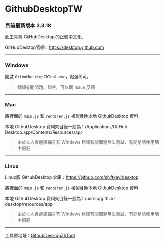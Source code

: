 # GithubDesktopTW

### 目前最新版本 3.3.18

此工具為 GitHubDesktop 的正體中文化。

GitHubDesktop官網：https://desktop.github.com

---

### Windows

開啟 `GithubDesktopZhTool.exe`，點選即可。
>翻譯有關問題、錯字，可以開 Issue 反饋

---

### Mac

將裡面的 `main.js` 和 `renderer.js` 複製替換本地 GithubDesktop 資料

本地 GithubDesktop 資料夾目錄一般為：/Applications/GitHub Desktop.app/Contents/Resources/app
>由於本人身邊設備只有 Windows 翻譯有關問題無法測試，有問題請使用簡中原版

---

### Linux

Linux版 GithubDesktop 倉庫：https://github.com/shiftkey/desktop

將裡面的 `main.js` 和 `renderer.js` 複製替換本地 GithubDesktop 資料

本地 GithubDesktop 資料夾目錄一般為：/usr/lib/github-desktop/resources/app
>由於本人身邊設備只有 Windows 翻譯有關問題無法測試，有問題請使用簡中原版

---

工具原地址：[GithubDesktopZhTool](https://github.com/robotze/GithubDesktopZhTool)